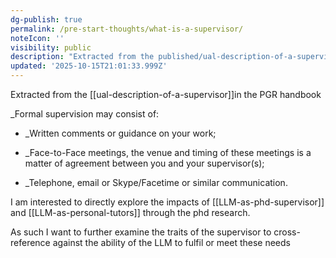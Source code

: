 ```yaml
---
dg-publish: true
permalink: /pre-start-thoughts/what-is-a-supervisor/
noteIcon: ''
visibility: public
description: "Extracted from the published/ual-description-of-a-supervisor\\in the PGR handbook \n\n_Formal supervision may consist of:\_\n* _Written comments or guidance on your "
updated: '2025-10-15T21:01:33.999Z'
---
```


Extracted from the [[ual-description-of-a-supervisor]]in the PGR handbook 

_Formal supervision may consist of: 
* _Written comments or guidance on your work; 

* _Face-to-Face meetings, the venue and timing of these meetings is a matter of agreement between you and your supervisor(s); 
* _Telephone, email or Skype/Facetime or similar communication.

I am interested to directly explore the impacts of [[LLM-as-phd-supervisor]] and [[LLM-as-personal-tutors]] through the phd research.

As such I want to further examine the traits of the supervisor to cross-reference against the ability of the LLM to fulfil or meet these needs
